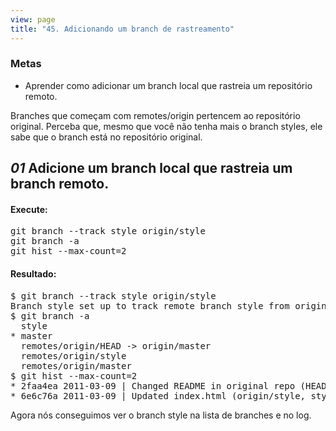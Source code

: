```yaml
---
view: page
title: "45. Adicionando um branch de rastreamento"
---
```


<h3>Metas</h3>

<ul><li>Aprender como adicionar um branch local que rastreia um repositório remoto.</li></ul>

<p>Branches que começam com remotes/origin pertencem ao repositório original.  Perceba que, mesmo que você não tenha mais o branch styles, ele sabe que o branch está no repositório original.</p>

<h2><em>01</em> Adicione um branch local que rastreia um branch remoto.</h2>

<h4 class="h4-pre">Execute:</h4>

<pre class="instructions">git branch --track style origin/style
git branch -a
git hist --max-count=2</pre>

<h4 class="h4-pre">Resultado:</h4>
<pre class="sample">$ git branch --track style origin/style
Branch style set up to track remote branch style from origin.
$ git branch -a
  style
* master
  remotes/origin/HEAD -&gt; origin/master
  remotes/origin/style
  remotes/origin/master
$ git hist --max-count=2
* 2faa4ea 2011-03-09 | Changed README in original repo (HEAD, origin/master, origin/HEAD, master) [Alexander Shvets]
* 6e6c76a 2011-03-09 | Updated index.html (origin/style, style) [Alexander Shvets]</pre>

<p>Agora nós conseguimos ver o branch style na lista de branches e no log.</p>

